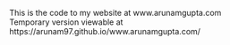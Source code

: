 <p>
This is the code to my website at www.arunamgupta.com<br>
Temporary version viewable at https://arunam97.github.io/www.arunamgupta.com/<br>
</P>
